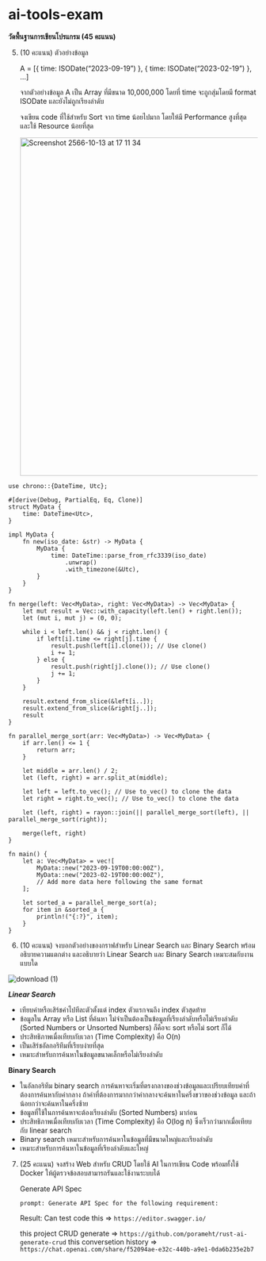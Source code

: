 # ai-tools-exam
**วัดพื้นฐานการเขียนโปรแกรม (45 คะแนน)**

5. (10 คะแนน) ตัวอย่างข้อมูล
    
    A = [{ time: ISODate(“2023-09-19”) }, { time: ISODate(“2023-02-19”) }, …]
    
    จากตัวอย่างข้อมูล A เป็น Array ที่มีขนาด 10,000,000 โดยที่ time จะถูกสุ่มโดยมี format ISODate และยังไม่ถูกเรียงลำดับ
    
    จงเขียน code ที่ใช้สำหรับ Sort จาก time น้อยไปมาก โดยให้มี Performance สูงที่สุด และใช้ Resource น้อยที่สุด
   
   <img width="682" alt="Screenshot 2566-10-13 at 17 11 34" src="https://github.com/porameht/ai-tools-exam/assets/89307294/3b1368f1-86ec-4e12-ac6e-2a798214f65f">


```
use chrono::{DateTime, Utc};

#[derive(Debug, PartialEq, Eq, Clone)]
struct MyData {
    time: DateTime<Utc>,
}

impl MyData {
    fn new(iso_date: &str) -> MyData {
        MyData {
            time: DateTime::parse_from_rfc3339(iso_date)
                .unwrap()
                .with_timezone(&Utc),
        }
    }
}

fn merge(left: Vec<MyData>, right: Vec<MyData>) -> Vec<MyData> {
    let mut result = Vec::with_capacity(left.len() + right.len());
    let (mut i, mut j) = (0, 0);

    while i < left.len() && j < right.len() {
        if left[i].time <= right[j].time {
            result.push(left[i].clone()); // Use clone()
            i += 1;
        } else {
            result.push(right[j].clone()); // Use clone()
            j += 1;
        }
    }

    result.extend_from_slice(&left[i..]);
    result.extend_from_slice(&right[j..]);
    result
}

fn parallel_merge_sort(arr: Vec<MyData>) -> Vec<MyData> {
    if arr.len() <= 1 {
        return arr;
    }

    let middle = arr.len() / 2;
    let (left, right) = arr.split_at(middle);

    let left = left.to_vec(); // Use to_vec() to clone the data
    let right = right.to_vec(); // Use to_vec() to clone the data

    let (left, right) = rayon::join(|| parallel_merge_sort(left), || parallel_merge_sort(right));

    merge(left, right)
}

fn main() {
    let a: Vec<MyData> = vec![
        MyData::new("2023-09-19T00:00:00Z"),
        MyData::new("2023-02-19T00:00:00Z"),
        // Add more data here following the same format
    ];

    let sorted_a = parallel_merge_sort(a);
    for item in &sorted_a {
        println!("{:?}", item);
    }
}
```
    
6. (10 คะแนน) จงบอกตัวอย่างของกราฟสำหรับ Linear Search และ Binary Search พร้อมอธิบายความแตกต่าง และอธิบายว่า Linear Search และ Binary Search เหมาะสมกับงานแบบใด

![download (1)](https://github.com/porameht/ai-tools-exam/assets/89307294/1ef79c66-758f-483f-927e-a4cb02f07646)

***Linear Search***
- เทียบค่าหรือเสิร์ชค่าไปทีละตัวตั้งแต่ index ตัวแรกจนถึง index ตัวสุดท้าย
- ข้อมูลใน Array หรือ List ที่ค้นหา ไม่จำเป็นต้องเป็นข้อมูลที่เรียงลำดับหรือไม่เรียงลำดับ (Sorted Numbers or Unsorted Numbers) ก็คือจะ sort หรือไม่ sort ก็ได้
- ประสิทธิภาพเมื่อเทียบกับเวลา (Time Complexity) คือ O(n)
- เป็นเสิร์ชอัลกอริทึมที่เรียบง่ายที่สุด
- เหมาะสำหรับการค้นหาในข้อมูลขนาดเล็กหรือไม่เรียงลำดับ

**Binary Search**
- ในอัลกอริทึม binary search การค้นหาจะเริ่มที่ตรงกลางของช่วงข้อมูลและเปรียบเทียบค่าที่ต้องการค้นหากับค่ากลาง ถ้าค่าที่ต้องการมากกว่าค่ากลางจะค้นหาในครึ่งขวาของช่วงข้อมูล และถ้าน้อยกว่าจะค้นหาในครึ่งซ้าย
- ข้อมูลที่ใช้ในการค้นหาจะต้องเรียงลำดับ (Sorted Numbers) มาก่อน
- ประสิทธิภาพเมื่อเทียบกับเวลา (Time Complexity) คือ O(log n) ซึ่งเร็วกว่ามากเมื่อเทียบกับ linear search
- Binary search เหมาะสำหรับการค้นหาในข้อมูลที่มีขนาดใหญ่และเรียงลำดับ
- เหมาะสำหรับการค้นหาในข้อมูลที่เรียงลำดับและใหญ่

7. (25 คะแนน) จงสร้าง Web สำหรับ CRUD โดยใช้ AI ในการเขียน Code พร้อมทั้งใช้ Docker ให้ผู้ตรวจข้อสอบสามารถรันและใช้งานระบบได้

   Generate API Spec
   ```
   prompt: Generate API Spec for the following requirement:
   ```
   Result: Can test code this => `https://editor.swagger.io/`

   this project CRUD generate => `https://github.com/porameht/rust-ai-generate-crud`
   this conversetion history => `https://chat.openai.com/share/f52094ae-e32c-440b-a9e1-0da6b235e2b7`
